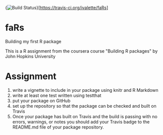 {<img src="https://travis-ci.org/ivalette/faRs.svg?branch=master" alt="Build Status" />}[https://travis-ci.org/ivalette/faRs]

# faRs
Building my first R package

This is a R assignment from the coursera course "Building R packages" by John Hopkins University

# Assignment
1. write a vignette to include in your package using knitr and R Markdown
2. write at least one test written using testthat
3. put your package on GitHub
4. set up the repository so that the package can be checked and built on Travis
5. Once your package has built on Travis and the build is passing with no errors, warnings, or notes you should add your Travis badge to the README.md file of your package repository.
